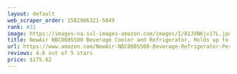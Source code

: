 ```yaml
---
layout: default 
﻿web_scraper_order: 1582906321-5049
rank: #31
image: https://images-na.ssl-images-amazon.com/images/I/81JVNKjv17L.jpg
title: NewAir NBC060SS00 Beverage Cooler and Refrigerator, Holds up to 60 Cans, Perfect for…
url: https://www.amazon.com/NewAir-NBC060SS00-Beverage-Refrigerator-Perfect/dp/B07PKD9N93/ref=zg_mw_appliances_31?_encoding=UTF8&psc=1&refRID=M7PB36KB41DN6B2Q64BK
reviews: 4.6 out of 5 stars
price: $175.62 
---
```

